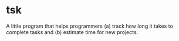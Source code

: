 # tsk

A little program that helps programmers (a) track how long it takes to complete tasks and (b) estimate time for new projects.
